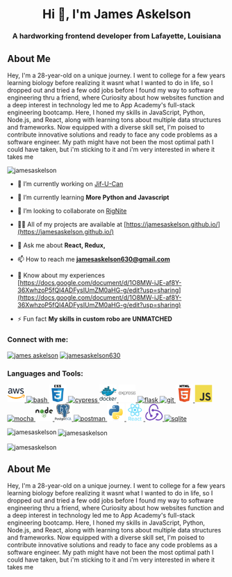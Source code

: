 <h1 align="center">Hi 👋, I'm James Askelson</h1>
<h3 align="center">A hardworking frontend developer from Lafayette, Louisiana</h3>

<h2>About Me</h2>
<p>Hey, I'm a 28-year-old on a unique journey. I went to college for a few years learning biology before realizing it wasnt what I wanted to do in life, so I dropped out and tried a few odd jobs before I found my way to software engineering thru a friend, where Curiosity about how websites function and a deep interest in technology led me to App Academy's full-stack engineering bootcamp. Here, I honed my skills in JavaScript, Python, Node.js, and React, along with learning tons about multiple data structures and frameworks. Now equipped with a diverse skill set, I'm poised to contribute innovative solutions and ready to face any code problems as a software engineer. My path might have not been the most optimal path I could have taken, but i'm sticking to it and i'm very interested in where it takes me</p>

<p align="left"> <img src="https://komarev.com/ghpvc/?username=jamesaskelson&label=Profile%20views&color=0e75b6&style=flat" alt="jamesaskelson" /> </p>


- 🔭 I’m currently working on [Jif-U-Can](https://jif-u-can.onrender.com/)

- 🌱 I’m currently learning **More Python and Javascript**

- 👯 I’m looking to collaborate on [RigNite](https://rignite-u3zj.onrender.com/products/all)

- 👨‍💻 All of my projects are available at [https://jamesaskelson.github.io/](https://jamesaskelson.github.io/)

- 💬 Ask me about **React, Redux,**

- 📫 How to reach me **jamesaskelson630@gmail.com**

- 📄 Know about my experiences [https://docs.google.com/document/d/1O8MW-iJE-af8Y-36XwhzoP5fQl4ADFysIUmZM0aHG-g/edit?usp=sharing](https://docs.google.com/document/d/1O8MW-iJE-af8Y-36XwhzoP5fQl4ADFysIUmZM0aHG-g/edit?usp=sharing)

- ⚡ Fun fact **My skills in custom robo are UNMATCHED**

<h3 align="left">Connect with me:</h3>
<p align="left">
<a href="https://linkedin.com/in/james askelson" target="blank"><img align="center" src="https://raw.githubusercontent.com/rahuldkjain/github-profile-readme-generator/master/src/images/icons/Social/linked-in-alt.svg" alt="james askelson" height="30" width="40" /></a>
<a href="https://www.leetcode.com/jamesaskelson630" target="blank"><img align="center" src="https://raw.githubusercontent.com/rahuldkjain/github-profile-readme-generator/master/src/images/icons/Social/leet-code.svg" alt="jamesaskelson630" height="30" width="40" /></a>
</p>

<h3 align="left">Languages and Tools:</h3>
<p align="left"> <a href="https://aws.amazon.com" target="_blank" rel="noreferrer"> <img src="https://raw.githubusercontent.com/devicons/devicon/master/icons/amazonwebservices/amazonwebservices-original-wordmark.svg" alt="aws" width="40" height="40"/> </a> <a href="https://www.gnu.org/software/bash/" target="_blank" rel="noreferrer"> <img src="https://www.vectorlogo.zone/logos/gnu_bash/gnu_bash-icon.svg" alt="bash" width="40" height="40"/> </a> <a href="https://www.w3schools.com/css/" target="_blank" rel="noreferrer"> <img src="https://raw.githubusercontent.com/devicons/devicon/master/icons/css3/css3-original-wordmark.svg" alt="css3" width="40" height="40"/> </a> <a href="https://www.cypress.io" target="_blank" rel="noreferrer"> <img src="https://raw.githubusercontent.com/simple-icons/simple-icons/6e46ec1fc23b60c8fd0d2f2ff46db82e16dbd75f/icons/cypress.svg" alt="cypress" width="40" height="40"/> </a> <a href="https://www.docker.com/" target="_blank" rel="noreferrer"> <img src="https://raw.githubusercontent.com/devicons/devicon/master/icons/docker/docker-original-wordmark.svg" alt="docker" width="40" height="40"/> </a> <a href="https://expressjs.com" target="_blank" rel="noreferrer"> <img src="https://raw.githubusercontent.com/devicons/devicon/master/icons/express/express-original-wordmark.svg" alt="express" width="40" height="40"/> </a> <a href="https://flask.palletsprojects.com/" target="_blank" rel="noreferrer"> <img src="https://www.vectorlogo.zone/logos/pocoo_flask/pocoo_flask-icon.svg" alt="flask" width="40" height="40"/> </a> <a href="https://git-scm.com/" target="_blank" rel="noreferrer"> <img src="https://www.vectorlogo.zone/logos/git-scm/git-scm-icon.svg" alt="git" width="40" height="40"/> </a> <a href="https://www.w3.org/html/" target="_blank" rel="noreferrer"> <img src="https://raw.githubusercontent.com/devicons/devicon/master/icons/html5/html5-original-wordmark.svg" alt="html5" width="40" height="40"/> </a> <a href="https://developer.mozilla.org/en-US/docs/Web/JavaScript" target="_blank" rel="noreferrer"> <img src="https://raw.githubusercontent.com/devicons/devicon/master/icons/javascript/javascript-original.svg" alt="javascript" width="40" height="40"/> </a> <a href="https://mochajs.org" target="_blank" rel="noreferrer"> <img src="https://www.vectorlogo.zone/logos/mochajs/mochajs-icon.svg" alt="mocha" width="40" height="40"/> </a> <a href="https://nodejs.org" target="_blank" rel="noreferrer"> <img src="https://raw.githubusercontent.com/devicons/devicon/master/icons/nodejs/nodejs-original-wordmark.svg" alt="nodejs" width="40" height="40"/> </a> <a href="https://www.postgresql.org" target="_blank" rel="noreferrer"> <img src="https://raw.githubusercontent.com/devicons/devicon/master/icons/postgresql/postgresql-original-wordmark.svg" alt="postgresql" width="40" height="40"/> </a> <a href="https://postman.com" target="_blank" rel="noreferrer"> <img src="https://www.vectorlogo.zone/logos/getpostman/getpostman-icon.svg" alt="postman" width="40" height="40"/> </a> <a href="https://www.python.org" target="_blank" rel="noreferrer"> <img src="https://raw.githubusercontent.com/devicons/devicon/master/icons/python/python-original.svg" alt="python" width="40" height="40"/> </a> <a href="https://reactjs.org/" target="_blank" rel="noreferrer"> <img src="https://raw.githubusercontent.com/devicons/devicon/master/icons/react/react-original-wordmark.svg" alt="react" width="40" height="40"/> </a> <a href="https://redux.js.org" target="_blank" rel="noreferrer"> <img src="https://raw.githubusercontent.com/devicons/devicon/master/icons/redux/redux-original.svg" alt="redux" width="40" height="40"/> </a> <a href="https://www.sqlite.org/" target="_blank" rel="noreferrer"> <img src="https://www.vectorlogo.zone/logos/sqlite/sqlite-icon.svg" alt="sqlite" width="40" height="40"/> </a> </p>

<p><img align="left" src="https://github-readme-stats.vercel.app/api/top-langs?username=jamesaskelson&show_icons=true&locale=en&layout=compact" alt="jamesaskelson" /></p>

<p>&nbsp;<img align="center" src="https://github-readme-stats.vercel.app/api?username=jamesaskelson&show_icons=true&locale=en" alt="jamesaskelson" /></p>

<p><img align="center" src="https://github-readme-streak-stats.herokuapp.com/?user=jamesaskelson&" alt="jamesaskelson" /></p>

<h2>About Me</h2>
<p>Hey, I'm a 28-year-old on a unique journey. I went to college for a few years learning biology before realizing it wasnt what I wanted to do in life, so I dropped out and tried a few odd jobs before I found my way to software engineering thru a friend, where Curiosity about how websites function and a deep interest in technology led me to App Academy's full-stack engineering bootcamp. Here, I honed my skills in JavaScript, Python, Node.js, and React, along with learning tons about multiple data structures and frameworks. Now equipped with a diverse skill set, I'm poised to contribute innovative solutions and ready to face any code problems as a software engineer. My path might have not been the most optimal path I could have taken, but i'm sticking to it and i'm very interested in where it takes me</p>
